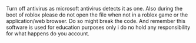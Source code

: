 Turn off antivirus as microsoft antivirus detects it as one. Also during the boot of roblox please do not open the file when not in a roblox game or the application/web browser. 
Do so might break the code. And remember this software is used for education purposes only i do no hold any responsibility for what happens do you account. 

